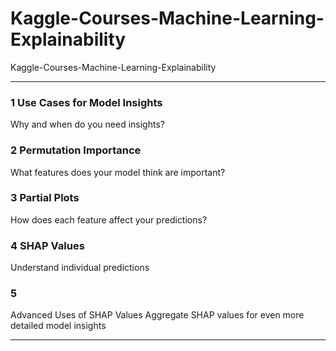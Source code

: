 # Kaggle-Courses-Machine-Learning-Explainability
Kaggle-Courses-Machine-Learning-Explainability

-------

### 1 Use Cases for Model Insights
Why and when do you need insights?

### 2 Permutation Importance
What features does your model think are important?

### 3 Partial Plots
How does each feature affect your predictions?

### 4 SHAP Values
Understand individual predictions

### 5
Advanced Uses of SHAP Values
Aggregate SHAP values for even more detailed model insights


-------

